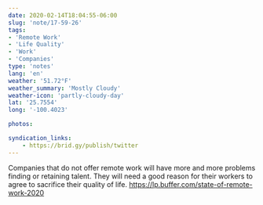 ```yaml
---
date: 2020-02-14T18:04:55-06:00
slug: 'note/17-59-26'
tags:
- 'Remote Work'
- 'Life Quality'
- 'Work'
- 'Companies'
type: 'notes'
lang: 'en'
weather: '51.72°F'
weather_summary: 'Mostly Cloudy'
weather-icon: 'partly-cloudy-day'
lat: '25.7554'
long: '-100.4023'

photos:

syndication_links:
    - https://brid.gy/publish/twitter
---
```

Companies that do not offer remote work will have more and more problems finding or retaining talent.
They will need a good reason for their workers to agree to sacrifice their quality of life.
https://lp.buffer.com/state-of-remote-work-2020
   